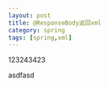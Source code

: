 ```yaml
---
layout: post
title: @ResponseBody返回xml
category: spring
tags: [spring,xml]
---
```


123243423

asdfasd